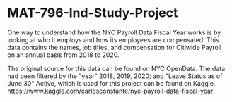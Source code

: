 # MAT-796-Ind-Study-Project
One way to understand how the NYC Payroll Data Fiscal Year works is by looking at who it employs and how its employees are compensated. This data contains the names, job titles, and compensation for Citiwide Payroll on an annual basis from 2018 to 2020.

The original source for this data can be found on NYC OpenData. The data had been filtered by the "year" 2018, 2019, 2020; and "Leave Status as of June 30" Active, which is used for this project can be found on Kaggle.
https://www.kaggle.com/carlosconstante/nyc-payroll-data-fiscal-year

